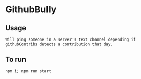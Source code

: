 # GithubBully

## Usage
`Will ping someone in a server's text channel depending if githubContribs detects a contribution that day.`

## To run

`npm i; npm run start`
